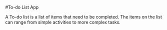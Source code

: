 #To-do List App

A To-do list is a list of items that need to be completed. The items on the list can range from simple activities to more complex tasks.
